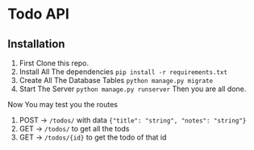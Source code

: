 Todo API
===

## Installation
1. First Clone this repo.
2. Install All The dependencies `pip install -r requirements.txt`
3. Create All The Database Tables `python manage.py migrate`
4. Start The Server `python manage.py runserver`
Then you are all done.

Now You may test you the routes
1. POST -> `/todos/` with data `{"title": "string", "notes": "string"}`
2. GET -> `/todos/` to get all the tods
3. GET -> `/todos/{id}` to get the todo of that id